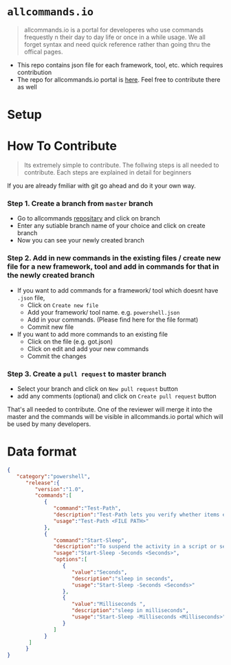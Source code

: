 # `allcommands.io`
> allcommands.io is a portal for developeres who use commands frequestly n their day to day life or once in a while usage. We all forget syntax and need quick reference rather than going thru the offical pages.  

  - This repo contains json file for each framework, tool, etc. which requires contribution
  - The repo for allcommands.io portal is [here](https://github.com/shutron/AllCommands.Portal). Feel free to contribute there as well 

# Setup


# How To Contribute
> Its extremely simple to contribute. The follwing steps is all needed to contribute. Each steps are explained in detail for beginners

If you are already fmiliar with git go ahead and do it your own way.

### Step 1. Create a branch from `master` branch
+ Go to allcommands [repositary](https://github.com/shutron/AllCommands)  and click on branch
+ Enter any sutiable branch name of your choice and click on create branch
+ Now you can see your newly created branch 

### Step 2. Add in new commands in the existing files / create new file for a new framework, tool and add in commands for that in the newly created branch
+ If you want to add commands for a framework/ tool which doesnt have `.json` file, 
    * Click on `Create new file`
    * Add your framework/ tool name. e.g. `powershell.json`
    * Add in your commands. (Please find here for the file format) 
    * Commit new file
+ If you want to add more commands to an existing file
    * Click on the file (e.g. got.json)
    * Click on edit and add your new commands
    * Commit the changes

### Step 3. Create a `pull request` to master branch
+ Select your branch and click on `New pull request` button
+ add any comments (optional) and click on `Create pull request` button

That's all needed to contribute. One of the reviewer will merge it into the master and the commands will be visible in allcommands.io portal which will be used by many developers.


# Data format

```json
{
   "category":"powershell",
      "release":{
         "version":"1.0",
         "commands":[
            {
               "command":"Test-Path",
               "description":"Test-Path lets you verify whether items exist in a specified path",
               "usage":"Test-Path <FILE PATH>"
            },
            {
               "command":"Start-Sleep",
               "description":"To suspend the activity in a script or session",
               "usage":"Start-Sleep -Seconds <Seconds>",
               "options":[
                  {
                     "value":"Seconds",
                     "description":"sleep in seconds",
                     "usage":"Start-Sleep -Seconds <Seconds>"
                  },
                  {
                     "value":"Milliseconds ",
                     "description":"sleep in milliseconds",
                     "usage":"Start-Sleep -Milliseconds <Milliseconds>"
                  }
               ]
            }   
       ]
      }
}
```
